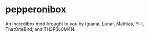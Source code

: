 # pepperonibox
 An Incredibox mod brought to you by Iguana, Lunar, Mathias, Yilli, ThatOneBird, and TH3P0L0M4N.
